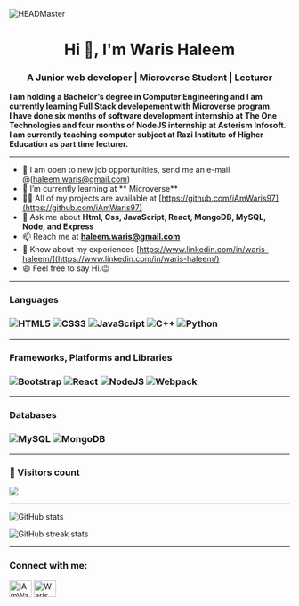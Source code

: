 <span align="center">![HEADMaster](https://miro.medium.com/max/680/1*IRGHmiGsa16stedQvIaZfw.gif)</span>
<h1 align="center">Hi 👋, I'm Waris Haleem</h1>
<h3 align="center">A Junior web developer | Microverse Student | Lecturer</h3>

<b align="center">I am holding a Bachelor’s degree in Computer Engineering and I am currently learning Full Stack developement with Microverse program.</b> <br>
<b align="center">I have done six months of software development internship at The One Technologies and four months of NodeJS internship at Asterism Infosoft. I am currently teaching computer subject at Razi Institute of Higher Education as part time lecturer.</b>
<hr>

- 🔭 I am open to new job opportunities, send me an e-mail @(haleem.waris@gmail.com) 
- 🌱 I’m currently learning at ** Microverse**
- 👨‍💻 All of my projects are available at [https://github.com/iAmWaris97](https://github.com/iAmWaris97)
- 💬 Ask me about **Html, Css, JavaScript, React, MongoDB, MySQL, Node, and Express**
- 📫 Reach me at **haleem.waris@gmail.com**
- 📄 Know about my experiences [https://www.linkedin.com/in/waris-haleem/](https://www.linkedin.com/in/waris-haleem/)
- 😄 Feel free to say Hi.😉

<hr>
<h3>Languages<h3>

![HTML5](https://img.shields.io/badge/html5-%23E34F26.svg?style=for-the-badge&logo=html5&logoColor=white)
![CSS3](https://img.shields.io/badge/css3-%231572B6.svg?style=for-the-badge&logo=css3&logoColor=white)
![JavaScript](https://img.shields.io/badge/javascript-%23323330.svg?style=for-the-badge&logo=javascript&logoColor=%23F7DF1E)
![C++](https://img.shields.io/badge/c++-%2300599C.svg?style=for-the-badge&logo=c%2B%2B&logoColor=white)
![Python](https://img.shields.io/badge/python-%23323330.svg?style=for-the-badge&logo=python&logoColor=%23F7DF1E)
<hr>

<h3>Frameworks, Platforms and Libraries<h3>


![Bootstrap](https://img.shields.io/badge/bootstrap-%23563D7C.svg?style=for-the-badge&logo=bootstrap&logoColor=white)
![React](https://img.shields.io/badge/react-%2320232a.svg?style=for-the-badge&logo=react&logoColor=%2361DAFB)
![NodeJS](https://img.shields.io/badge/node.js-6DA55F?style=for-the-badge&logo=node.js&logoColor=white)
![Webpack](https://img.shields.io/badge/webpack-%238DD6F9.svg?style=for-the-badge&logo=webpack&logoColor=black)
<hr>

<h3>Databases<h3>

![MySQL](https://img.shields.io/badge/mysql-%2300f.svg?style=for-the-badge&logo=mysql&logoColor=white)
![MongoDB](https://img.shields.io/badge/mongodb-%2300f.svg?style=for-the-badge&logo=mongodb&logoColor=white)
<hr>

<h3> 👱 Visitors count </h3>
<img src="https://profile-counter.glitch.me/iAmWaris97/count.svg" />
<p>
<hr>

![GitHub stats](https://github-readme-stats.vercel.app/api?username=iAmWaris97&show_icons=true)  

![GitHub streak stats](https://github-readme-streak-stats.herokuapp.com/?user=iAmWaris97) 
<hr>

<h3>Connect with me:</h3>

<p align="left">
<a href="https://twitter.com/iAmWaris97" target="_blank"><img align="center" src="https://raw.githubusercontent.com/rahuldkjain/github-profile-readme-generator/master/src/images/icons/Social/twitter.svg" alt="iAmWaris97" height="30" width="40" /></a>
<a href="https://linkedin.com/in/waris-haleem" target="_blank"><img align="center" src="https://raw.githubusercontent.com/rahuldkjain/github-profile-readme-generator/master/src/images/icons/Social/linked-in-alt.svg" alt="Waris Haleem" height="30" width="40" /></a>
</p>
